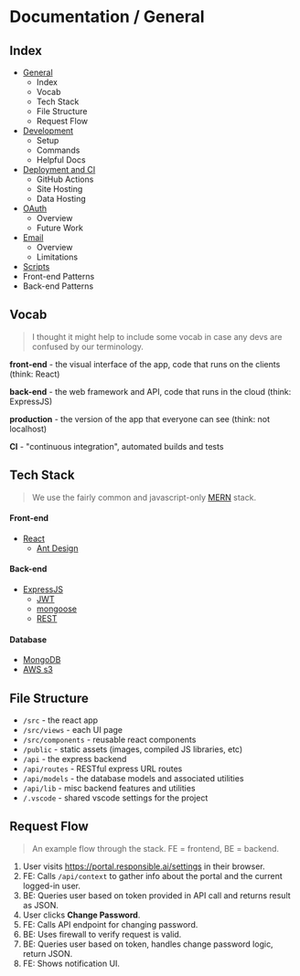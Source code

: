# Documentation / General

## Index

- [General](https://github.com/AI-Global/ai-portal/blob/master/docs/general.md)
  - Index
  - Vocab
  - Tech Stack
  - File Structure
  - Request Flow
- [Development](https://github.com/AI-Global/ai-portal/blob/master/docs/development.md)
  - Setup
  - Commands
  - Helpful Docs
- [Deployment and CI](https://github.com/AI-Global/ai-portal/blob/master/docs/deploy.md)
  - GitHub Actions
  - Site Hosting
  - Data Hosting
- [OAuth](https://github.com/AI-Global/ai-portal/blob/master/docs/oauth.md)
  - Overview
  - Future Work
- [Email](https://github.com/AI-Global/ai-portal/blob/master/docs/email.md)
  - Overview
  - Limitations
- [Scripts](https://github.com/AI-Global/ai-portal/blob/master/docs/scripts.md)
- Front-end Patterns
- Back-end Patterns

## Vocab

> I thought it might help to include some vocab in case any devs are confused by our terminology.

**front-end** - the visual interface of the app, code that runs on the clients (think: React)

**back-end** - the web framework and API, code that runs in the cloud (think: ExpressJS)

**production** - the version of the app that everyone can see (think: not localhost)

**CI** - "continuous integration", automated builds and tests

## Tech Stack

> We use the fairly common and javascript-only [MERN](https://www.mongodb.com/mern-stack) stack.

#### Front-end

- [React](https://reactjs.org/)
  - [Ant Design](https://ant.design/)

#### Back-end

- [ExpressJS](https://expressjs.com/)
  - [JWT](https://jwt.io/)
  - [mongoose](https://mongoosejs.com/)
  - [REST](https://restfulapi.net/)

#### Database

- [MongoDB](https://www.mongodb.com/)
- [AWS s3](https://aws.amazon.com/s3/)

## File Structure

- `/src` - the react app
- `/src/views` - each UI page
- `/src/components` - reusable react components
- `/public` - static assets (images, compiled JS libraries, etc)
- `/api` - the express backend
- `/api/routes` - RESTful express URL routes
- `/api/models` - the database models and associated utilities
- `/api/lib` - misc backend features and utilities
- `/.vscode` - shared vscode settings for the project

## Request Flow

> An example flow through the stack. FE = frontend, BE = backend.

1. User visits https://portal.responsible.ai/settings in their browser.
2. FE: Calls `/api/context` to gather info about the portal and the current logged-in user.
3. BE: Queries user based on token provided in API call and returns result as JSON.
4. User clicks **Change Password**.
5. FE: Calls API endpoint for changing password.
6. BE: Uses firewall to verify request is valid.
7. BE: Queries user based on token, handles change password logic, return JSON.
8. FE: Shows notification UI.
